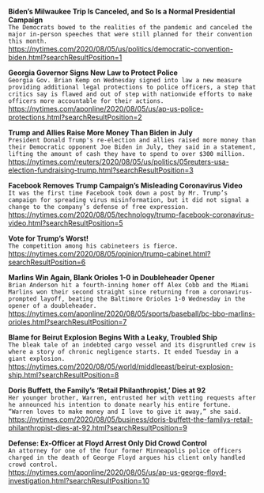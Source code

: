 **Biden’s Milwaukee Trip Is Canceled, and So Is a Normal Presidential Campaign**\
`The Democrats bowed to the realities of the pandemic and canceled the major in-person speeches that were still planned for their convention this month.`\
https://nytimes.com/2020/08/05/us/politics/democratic-convention-biden.html?searchResultPosition=1

**Georgia Governor Signs New Law to Protect Police**\
`Georgia Gov. Brian Kemp on Wednesday signed into law a new measure providing additional legal protections to police officers, a step that critics say is flawed and out of step with nationwide efforts to make officers more accountable for their actions.`\
https://nytimes.com/aponline/2020/08/05/us/ap-us-police-protections.html?searchResultPosition=2

**Trump and Allies Raise More Money Than Biden in July**\
`President Donald Trump's re-election and allies raised more money than their Democratic opponent Joe Biden in July, they said in a statement, lifting the amount of cash they have to spend to over $300 million.`\
https://nytimes.com/reuters/2020/08/05/us/politics/05reuters-usa-election-fundraising-trump.html?searchResultPosition=3

**Facebook Removes Trump Campaign’s Misleading Coronavirus Video**\
`It was the first time Facebook took down a post by Mr. Trump’s campaign for spreading virus misinformation, but it did not signal a change to the company’s defense of free expression.`\
https://nytimes.com/2020/08/05/technology/trump-facebook-coronavirus-video.html?searchResultPosition=5

**Vote for Trump’s Worst!**\
`The competition among his cabineteers is fierce.`\
https://nytimes.com/2020/08/05/opinion/trump-cabinet.html?searchResultPosition=6

**Marlins Win Again, Blank Orioles 1-0 in Doubleheader Opener**\
`Brian Anderson hit a fourth-inning homer off Alex Cobb and the Miami Marlins won their second straight since returning from a coronavirus-prompted layoff, beating the Baltimore Orioles 1-0 Wednesday in the opener of a doubleheader.`\
https://nytimes.com/aponline/2020/08/05/sports/baseball/bc-bbo-marlins-orioles.html?searchResultPosition=7

**Blame for Beirut Explosion Begins With a Leaky, Troubled Ship**\
`The bleak tale of an indebted cargo vessel and its disgruntled crew is where a story of chronic negligence starts. It ended Tuesday in a giant explosion.`\
https://nytimes.com/2020/08/05/world/middleeast/beirut-explosion-ship.html?searchResultPosition=8

**Doris Buffett, the Family’s ‘Retail Philanthropist,’ Dies at 92**\
`Her younger brother, Warren, entrusted her with vetting requests after he announced his intention to donate nearly his entire fortune. “Warren loves to make money and I love to give it away,” she said.`\
https://nytimes.com/2020/08/05/business/doris-buffett-the-familys-retail-philanthropist-dies-at-92.html?searchResultPosition=9

**Defense: Ex-Officer at Floyd Arrest Only Did Crowd Control**\
`An attorney for one of the four former Minneapolis police officers charged in the death of George Floyd argues his client only handled crowd control. `\
https://nytimes.com/aponline/2020/08/05/us/ap-us-george-floyd-investigation.html?searchResultPosition=10

